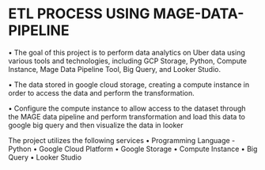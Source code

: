 # ETL PROCESS USING MAGE-DATA-PIPELINE


•	The goal of this project is to perform data analytics on Uber data using various tools and technologies, including GCP Storage, Python, Compute Instance, Mage Data Pipeline Tool, Big Query, and Looker Studio.

•	The data stored in google cloud storage, creating a compute instance in order to access the data and perform the transformation.

•	Configure the compute instance to allow access to the dataset through the MAGE data pipeline and perform transformation and load this data to google big query and then visualize the data in looker

The project utilizes the following services
•	Programming Language - Python
•	Google Cloud Platform
•	Google Storage
•	Compute Instance
•	Big Query
•	Looker Studio
